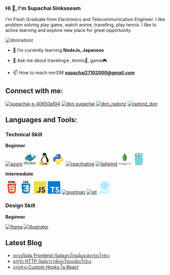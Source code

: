 ### Hi 👋, I'm Supachai Sinkaseam
I'm Fresh Graduate from Electronics and Telecommunication Engineer. I like problem solving play game, watch anime, travelling, play tennis. I like to active learning and explore new place for great opportunity.

<p align="left"> <img src="https://komarev.com/ghpvc/?username=donradonz&label=Profile%20views&color=0e75b6&style=flat" alt="donradonz" /> </p>

- 🌱 I’m currently learning **NodeJs, Japanese**

- 💬 Ask me about traveling✈️, tennis🎾, game🎮

- 📫 How to reach me:DM **supachai27102000@gmail.com**

<!-- - ⚡ Fun fact **I think I am funny and enjoy** -->

## Connect with me:
<a href="https://linkedin.com/in/supachai-s-40650a104" target="blank"><img align="center" src="https://raw.githubusercontent.com/rahuldkjain/github-profile-readme-generator/master/src/images/icons/Social/linked-in-alt.svg" alt="supachai-s-40650a104" height="30" width="40" /></a>
<a href="https://fb.com/supachai.sinkraseam" target="blank"><img align="center" src="https://raw.githubusercontent.com/rahuldkjain/github-profile-readme-generator/master/src/images/icons/Social/facebook.svg" alt="don supachai" height="30" width="40" /></a>
<a href="https://instagram.com/don_radonz" target="blank"><img align="center" src="https://raw.githubusercontent.com/rahuldkjain/github-profile-readme-generator/master/src/images/icons/Social/instagram.svg" alt="don_radonz" height="30" width="40" /></a>
<a href="https://www.youtube.com/@radonz_don" target="blank"><img align="center" src="https://raw.githubusercontent.com/rahuldkjain/github-profile-readme-generator/master/src/images/icons/Social/youtube.svg" alt="radonz_don" height="30" width="40" /></a>


## Languages and Tools:

### Technical Skill
  **Beginner**
  
  <a href="https://azure.microsoft.com/en-in/" target="_blank" rel="noreferrer"><img src="https://www.vectorlogo.zone/logos/microsoft_azure/microsoft_azure-icon.svg" alt="azure" width="40" height="40"/></a> 
  <a href="https://www.docker.com/" target="_blank" rel="noreferrer"><img src="https://raw.githubusercontent.com/devicons/devicon/master/icons/docker/docker-original-wordmark.svg" alt="docker" width="40" height="40"/></a>
  <a href="https://www.linux.org/" target="_blank" rel="noreferrer"><img src="https://raw.githubusercontent.com/devicons/devicon/master/icons/linux/linux-original.svg" alt="linux" width="40" height="40"/></a>
  <a href="https://www.python.org" target="_blank" rel="noreferrer"><img src="https://raw.githubusercontent.com/devicons/devicon/master/icons/python/python-original.svg" alt="python" width="40" height="40"/></a>
  <a href="https://reactnative.dev/" target="_blank" rel="noreferrer"><img src="https://reactnative.dev/img/header_logo.svg" alt="reactnative" width="40" height="40"/></a> 
  <a href="https://tailwindcss.com/" target="_blank" rel="noreferrer"><img src="https://www.vectorlogo.zone/logos/tailwindcss/tailwindcss-icon.svg" alt="tailwind" width="40" height="40"/></a>
  <a href="https://www.mongodb.com/" target="_blank" rel="noreferrer"><img src="https://raw.githubusercontent.com/devicons/devicon/master/icons/mongodb/mongodb-original-wordmark.svg" alt="mongodb" width="40" height="40"/></a>
  <a href="https://golang.org" target="_blank" rel="noreferrer"><img src="https://raw.githubusercontent.com/devicons/devicon/master/icons/go/go-original.svg" alt="go" width="40" height="40"/></a>
  
  **Intermediate**
  
  <a href="https://www.w3.org/html/" target="_blank" rel="noreferrer"><img src="https://raw.githubusercontent.com/devicons/devicon/master/icons/html5/html5-original-wordmark.svg" alt="html5" width="40" height="40"/></a> 
  <a href="https://www.w3schools.com/css/" target="_blank" rel="noreferrer"><img src="https://raw.githubusercontent.com/devicons/devicon/master/icons/css3/css3-original-wordmark.svg" alt="css3" width="40" height="40"/></a> 
  <a href="https://developer.mozilla.org/en-US/docs/Web/JavaScript" target="_blank" rel="noreferrer"> <img src="https://raw.githubusercontent.com/devicons/devicon/master/icons/javascript/javascript-original.svg" alt="javascript" width="40" height="40"/></a>
  <a href="https://www.typescriptlang.org/" target="_blank" rel="noreferrer"><img src="https://raw.githubusercontent.com/devicons/devicon/master/icons/typescript/typescript-original.svg" alt="typescript" width="40" height="40"/></a>
  <a href="https://postman.com" target="_blank" rel="noreferrer"><img src="https://www.vectorlogo.zone/logos/getpostman/getpostman-icon.svg" alt="postman" width="40" height="40"/></a>
  <a href="https://git-scm.com/" target="_blank" rel="noreferrer"><img src="https://www.vectorlogo.zone/logos/git-scm/git-scm-icon.svg" alt="git" width="40" height="40"/></a>
  <a href="https://reactjs.org/" target="_blank" rel="noreferrer"><img src="https://raw.githubusercontent.com/devicons/devicon/master/icons/react/react-original-wordmark.svg" alt="react" width="40" height="40"/></a>

### Design Skill
**Beginner**

  <a href="https://www.figma.com/" target="_blank" rel="noreferrer"><img src="https://www.vectorlogo.zone/logos/figma/figma-icon.svg" alt="figma" width="40" height="40"/></a>
  <a href="https://www.adobe.com/in/products/illustrator.html" target="_blank" rel="noreferrer"> <img src="https://www.vectorlogo.zone/logos/adobe_illustrator/adobe_illustrator-icon.svg" alt="illustrator" width="40" height="40"/></a>
  
## Latest Blog

- [อยากเริ่มต้น Frontend เริ่มต้นตรงไหนดีและต้องรู้อะไรบ้าง](https://www.borntodev.com/2024/06/19/%e0%b8%ad%e0%b8%a2%e0%b8%b2%e0%b8%81%e0%b9%80%e0%b8%a3%e0%b8%b4%e0%b9%88%e0%b8%a1%e0%b8%95%e0%b9%89%e0%b8%99-frontend/)
- [มารู้จัก HTTP กันดีกว่าว่าคืออะไรและมีอะไรบ้าง](https://www.borntodev.com/2024/06/17/%e0%b8%a1%e0%b8%b2%e0%b8%a3%e0%b8%b9%e0%b9%89%e0%b8%88%e0%b8%b1%e0%b8%81-http-%e0%b8%81%e0%b8%b1%e0%b8%99%e0%b8%94%e0%b8%b5%e0%b8%81%e0%b8%a7%e0%b9%88%e0%b8%b2/)
- [การสร้าง Custom Hooks ใน React](https://www.borntodev.com/2024/05/13/%e0%b8%81%e0%b8%b2%e0%b8%a3%e0%b8%aa%e0%b8%a3%e0%b9%89%e0%b8%b2%e0%b8%87-custom-hooks-%e0%b9%83%e0%b8%99-react/)

